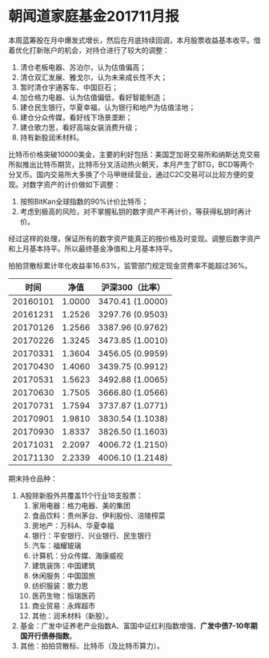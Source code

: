 # 朝闻道家庭基金201711月报

本周蓝筹股在月中爆发式增长，然后在月底持续回调，本月股票收益基本收平。借着优化打新账户的机会，对持仓进行了较大的调整：

1. 清仓老板电器、苏泊尔，认为估值偏高；
2. 清仓双汇发展、雅戈尔，认为未来成长性不大；
3. 暂时清仓宇通客车、中国巨石；
4. 加仓格力电器、认为估值偏低，看好智能制造；
5. 建仓民生银行，华夏幸福，认为银行和地产为估值洼地；
6. 建仓分众传媒，看好线下场景垄断；
7. 建仓歌力思，看好高端女装消费升级；
8. 持有新股润禾材料。

比特币价格突破10000美金，主要的利好包括：美国芝加哥交易所和纳斯达克交易所拟推出比特币期货，比特币分叉活动热火朝天，本月产生了BTG，BCD等两个分叉币。国内交易所大多换了个马甲继续营业，通过C2C交易可以比较方便的变现。对数字资产的计价做如下调整：

1. 按照BitKan全球指数的90%计价比特币；
2. 考虑到极高的风险，对不掌握私钥的数字资产不再计价，等获得私钥时再计价。

经过这样的处理，保证所有的数字资产能真正的按价格及时变现。调整后数字资产和上月基本持平。所以最终基金净值和上月基本持平。

拍拍贷散标累计年化收益率16.63%，监管部门规定现金贷费率不能超过36%。

| 时间       | 净值     | 沪深300（比率）        |
| -------- | ------ | ---------------- |
| 20160101 | 1.0000 | 3470.41 (1.0000) |
| 20161231 | 1.2526 | 3297.76 (0.9503) |
| 20170126 | 1.2566 | 3387.96 (0.9762) |
| 20170226 | 1.3245 | 3473.85 (1.0010) |
| 20170331 | 1.3604 | 3456.05 (0.9959) |
| 20170430 | 1.4060 | 3439.75 (0.9912) |
| 20170531 | 1.5623 | 3492.88 (1.0065) |
| 20170630 | 1.7505 | 3666.80 (1.0566) |
| 20170731 | 1.7594 | 3737.87 (1.0771) |
| 20170901 | 1.9810 | 3830.54 (1.1038) |
| 20170930 | 1.8337 | 3826.50 (1.1603) |
| 20171031 | 2.2097 | 4006.72 (1.2150) |
| 20171130 | 2.2339 | 4006.10 (1.2148) |

期末持仓品种：

1. A股除新股外共覆盖11个行业18支股票：
   1. 家用电器：格力电器、美的集团
   2. 食品饮料：贵州茅台、伊利股份、涪陵榨菜
   3. 房地产：万科A、华夏幸福
   4. 银行：平安银行、兴业银行、民生银行
   5. 汽车：福耀玻璃
   6. 计算机：分众传媒、海康威视
   7. 建筑装饰：中国建筑
   8. 休闲服务：中国国旅
   9. 纺织服装：歌力思
   10. 医药生物：恒瑞医药
   11. 商业贸易：永辉超市
   12. 其他：润禾材料（新股）。
2. 基金：广发中证养老产业指数A、富国中证红利指数增强、**广发中债7-10年期国开行债券指数**。
3. 其他：拍拍贷散标、比特币（及比特币算力）。


